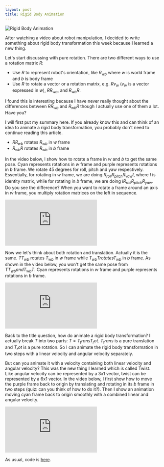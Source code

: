 ```yaml
---
layout: post
title: Rigid Body Animation
---
```

![Rigid Body Animation]({{site.baseurl}}/images/2021-01-14-rigid-body-transformation-animation/rigid_body_transformation.gif)

After watching a video about robot manipulation, I decided to write something about rigid body transformation this week
because I learned a new thing.

Let's start discussing with pure rotation. There are two different ways to use a rotation matrix $R$:

* Use $R$ to represent robot's orientation, like $R_{wb}$ where $w$ is world frame and $b$ is body frame
* Use $R$ to rotate a vector or a rotation matrix, e.g. $Rv_{w}$ ($v_{w}$ is a vector expressed in $w$), $RR_{wb}$, and
  $R_{wb}R$.


I found this is interesting because I have never really thought about the differences between $RR_{wb}$ and $R_{wb}R$
though I actually use one of them a lot. Have you?

I will first put my summary here. If you already know this and can think of an idea to animate a rigid body
transformation, you probably don't need to continue reading this article.

* $RR_{wb}$ rotates $R_{wb}$ in $w$ frame
* $R_{wb}R$ rotates $R_{wb}$ in $b$ frame

In the video below, I show how to rotate a frame in $w$ and $b$ to get the same pose. Cyan represents rotations in $w$
frame and purple represents rotations in $b$ frame. We rotate $45$ degrees for roll, pitch and yaw respectively.
Essentially, for rotating in $w$ frame, we are doing $R_{roll}R_{pitch}R_{yaw}I$, where $I$ is identity matrix, while
for rotating in $b$ frame, we are doing $IR_{roll}R_{pitch}R_{yaw}$. Do you see the difference? When you want to rotate
a frame around an axis in $w$ frame, you multiply rotation matrices on the left in sequence.

<div class="ytcontainer">
<iframe class="yt" src="https://www.youtube.com/embed/-6K4vX8zhkI" frameborder="0" allowfullscreen></iframe>
</div>

Now we let's think about both rotation and translation. Actually it is the same. $TT_{wb}$ rotates $T_{wb}$ in $w$ frame
while $T_{wb}T rotates T_{wb}$ in $b$ frame. As shown in the video below, you won't get the same pose from $TT_{wb} and
T_{wb}T$. Cyan represents rotations in $w$ frame and purple represents rotations in $b$ frame.

<div class="ytcontainer">
<iframe class="yt" src="https://www.youtube.com/embed/lpMTixuvteY" frameborder="0" allowfullscreen></iframe>
</div>

Back to the title question, how do animate a rigid body transformation? I actually break $T$ into two parts: $T =
T_transT_rot$. $T_trans$ is a pure translation and $T_rot$ is a pure rotation. So I can animate the rigid body
transformation in two steps with a linear velocity and angular velocity separately.

But can you animate it with a velocity containing both linear velocity and angular velocity? This was the new thing I
learned which is called Twist. Like angular velocity can be represented by a $3x1$ vector, twist can be represented by a
6x1 vector. In the video below, I first show how to move the purple frame back to origin by translating and rotating in
its $b$ frame in two steps (quiz: can you think of how to do it?). Then I show an animation moving cyan frame back to
origin smoothly with a combined linear and angular velocity.

<div class="ytcontainer">
<iframe class="yt" src="https://www.youtube.com/embed/lcZtD6v0hNs" frameborder="0" allowfullscreen></iframe>
</div>

As usual, code is [here](https://github.com/xipengwang/RandomHacks/blob/main/transformation/transformation.ipynb).
